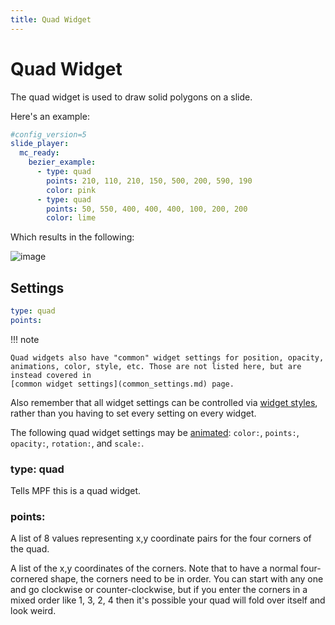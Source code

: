```yaml
---
title: Quad Widget
---
```


# Quad Widget


The quad widget is used to draw solid polygons on a slide.

Here's an example:

``` yaml
#config_version=5
slide_player:
  mc_ready:
    bezier_example:
      - type: quad
        points: 210, 110, 210, 150, 500, 200, 590, 190
        color: pink
      - type: quad
        points: 50, 550, 400, 400, 400, 100, 200, 200
        color: lime
```

Which results in the following:

![image](../images/quad.png)

## Settings

``` yaml
type: quad
points:
```

!!! note

    Quad widgets also have "common" widget settings for position, opacity,
    animations, color, style, etc. Those are not listed here, but are
    instead covered in
    [common widget settings](common_settings.md) page.

Also remember that all widget settings can be controlled via
[widget styles](styles.md), rather than you having to set every setting on every
widget.

The following quad widget settings may be
[animated](animation.md):
`color:`, `points:`, `opacity:`, `rotation:`, and `scale:`.

### type: quad

Tells MPF this is a quad widget.

### points:

A list of 8 values representing x,y coordinate pairs for the four
corners of the quad.

A list of the x,y coordinates of the corners. Note that to have a normal
four-cornered shape, the corners need to be in order. You can start with
any one and go clockwise or counter-clockwise, but if you enter the
corners in a mixed order like 1, 3, 2, 4 then it's possible your quad
will fold over itself and look weird.
